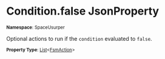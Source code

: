 # Condition.false JsonProperty

<small>**Namespace**: SpaceUsurper</small>

Optional actions to run if the `condition` evaluated to `false`.

<small>**Property Type**: [List](https://docs.microsoft.com/en-us/dotnet/api/system.collections.generic.list-1?view=netframework-4.5)&lt;[FsmAction](../FsmAction.md)&gt;</small>

